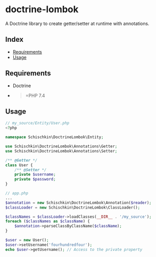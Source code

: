 # doctrine-lombok
A Doctrine library to create getter/setter at runtime with annotations.

## Index
* [Requirements](#requirements)
* [Usage](#usage)

## Requirements
* Doctrine
* >=PHP 7.4

## Usage
```php
// my_source/Entity/User.php
<?php

namespace Schischkin\DoctrineLombok\Entity;

use Schischkin\DoctrineLombok\Annotations\Getter;
use Schischkin\DoctrineLombok\Annotations\Setter;

/** @Getter */
class User {
    /** @Setter */
    private $username;
    private $password;
}

```


```php
// app.php
...
$annotation = new Schischkin\DoctrineLombok\Annotation($reader);
$classLoader = new Schischkin\DoctrineLombok\ClassLoader();

$classNames = $classLoader->loadClasses(__DIR__ . '/my_source');
foreach ($classNames as $className) {
    $annotation->parseClassByClassName($className);
}

$user = new User();
$user->setUsername('fourhundredfour');
echo $user->getUsername(); // Access to the private property
```